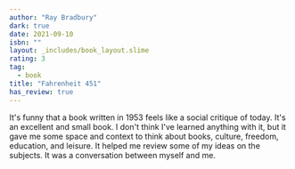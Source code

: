 ```yaml
---
author: "Ray Bradbury"
dark: true
date: 2021-09-10
isbn: ""
layout: _includes/book_layout.slime
rating: 3
tag:
  - book
title: "Fahrenheit 451"
has_review: true
---
```


It's funny that a book written in 1953 feels like a social critique of today. It's an excellent and small book. I don't think I've learned anything with it, but it gave me some space and context to think about books, culture, freedom, education, and leisure. It helped me review some of my ideas on the subjects. It was a conversation between myself and me.
